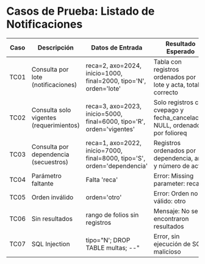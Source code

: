 # Casos de Prueba: Listado de Notificaciones

| Caso | Descripción | Datos de Entrada | Resultado Esperado |
|------|-------------|------------------|-------------------|
| TC01 | Consulta por lote (notificaciones) | reca=2, axo=2024, inicio=1000, final=2000, tipo='N', orden='lote' | Tabla con registros ordenados por lote y acta, total correcto |
| TC02 | Consulta solo vigentes (requerimientos) | reca=3, axo=2023, inicio=5000, final=6000, tipo='R', orden='vigentes' | Solo registros con cvepago y fecha_cancelacion NULL, ordenados por folioreq |
| TC03 | Consulta por dependencia (secuestros) | reca=1, axo=2022, inicio=7000, final=8000, tipo='S', orden='dependencia' | Registros ordenados por dependencia, año y número de acta |
| TC04 | Parámetro faltante | Falta 'reca' | Error: Missing parameter: reca |
| TC05 | Orden inválido | orden='otro' | Error: Orden no válido: otro |
| TC06 | Sin resultados | rango de folios sin registros | Mensaje: No se encontraron resultados |
| TC07 | SQL Injection | tipo="N'; DROP TABLE multas; --" | Error, sin ejecución de SQL malicioso |
